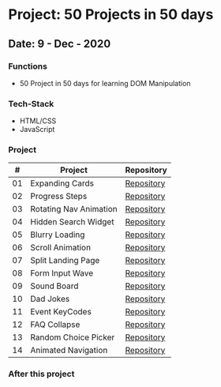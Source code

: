 # Project: 50 Projects in 50 days

## Date: 9 - Dec - 2020

### Functions

- 50 Project in 50 days for learning DOM Manipulation

### Tech-Stack

- HTML/CSS
- JavaScript

### Project

|  #  | Project                | Repository                                                                                          |
| :-: | ---------------------- | --------------------------------------------------------------------------------------------------- |
| 01  | Expanding Cards        | [Repository](https://github.com/tinspham209/50projects50days/tree/master/01-expanding-cards)        |
| 02  | Progress Steps         | [Repository](https://github.com/tinspham209/50projects50days/tree/master/02-progress-steps)         |
| 03  | Rotating Nav Animation | [Repository](https://github.com/tinspham209/50projects50days/tree/master/03-rotating-nav-animation) |
| 04  | Hidden Search Widget   | [Repository](https://github.com/tinspham209/50projects50days/tree/master/04-hidden-search-widget)   |
| 05  | Blurry Loading         | [Repository](https://github.com/tinspham209/50projects50days/tree/master/05-blurry-loading)         |
| 06  | Scroll Animation       | [Repository](https://github.com/tinspham209/50projects50days/tree/master/06-scroll-animation)       |
| 07  | Split Landing Page     | [Repository](https://github.com/tinspham209/50projects50days/tree/master/07-split-landing-page)     |
| 08  | Form Input Wave        | [Repository](https://github.com/tinspham209/50projects50days/tree/master/08-form-input-wave)        |
| 09  | Sound Board            | [Repository](https://github.com/tinspham209/50projects50days/tree/master/09-sound-board)            |
| 10  | Dad Jokes              | [Repository](https://github.com/tinspham209/50projects50days/tree/master/10-dad-jokes)              |
| 11  | Event KeyCodes         | [Repository](https://github.com/tinspham209/50projects50days/tree/master/11-event-keycodes)         |
| 12  | FAQ Collapse           | [Repository](https://github.com/tinspham209/50projects50days/tree/master/12-faq-collapse)           |
| 13  | Random Choice Picker   | [Repository](https://github.com/tinspham209/50projects50days/tree/master/13-random-choice-picker)   |
| 14  | Animated Navigation    | [Repository](https://github.com/tinspham209/50projects50days/tree/master/14-animated-navigation)    |

### After this project
